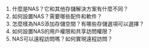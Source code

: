 1. 什麼是NAS？它和其他存儲解決方案有什麼不同？
2. 如何設置NAS？需要哪些配件和軟件？
3. 怎麼樣為NAS添加存儲空間？有哪些存儲選項可以選擇？
4. 如何設置NAS的用戶權限和共享訪問權限？
5. NAS可以遠程訪問嗎？如何實現遠程訪問？